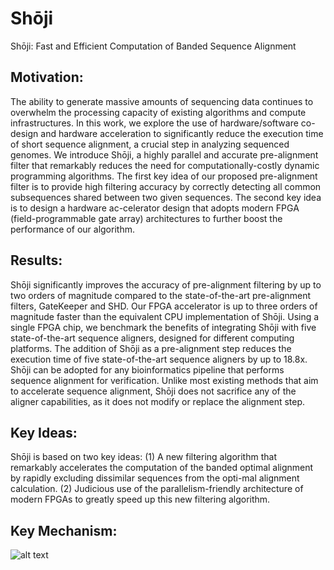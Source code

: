 # Shōji
Shōji: Fast and Efficient Computation of Banded Sequence Alignment

## Motivation:
The ability to generate massive amounts of sequencing data continues to overwhelm the processing capacity of existing algorithms and compute infrastructures. In this work, we explore the use of hardware/software co-design and hardware acceleration to significantly reduce the execution time of short sequence alignment, a crucial step in analyzing sequenced genomes. We introduce Shōji, a highly parallel and accurate pre-alignment filter that remarkably reduces the need for computationally-costly dynamic programming algorithms. The first key idea of our proposed pre-alignment filter is to provide high filtering accuracy by correctly detecting all common subsequences shared between two given sequences. The second key idea is to design a hardware ac-celerator design that adopts modern FPGA (field-programmable gate array) architectures to further boost the performance of our algorithm.

## Results: 
Shōji significantly improves the accuracy of pre-alignment filtering by up to two orders of magnitude compared to the state-of-the-art pre-alignment filters, GateKeeper and SHD. Our FPGA accelerator is up to three orders of magnitude faster than the equivalent CPU implementation of Shōji. Using a single FPGA chip, we benchmark the benefits of integrating Shōji with five state-of-the-art sequence aligners, designed for different computing platforms. The addition of Shōji as a pre-alignment step reduces the execution time of five state-of-the-art sequence aligners by up to 18.8x. Shōji can be adopted for any bioinformatics pipeline that performs sequence alignment for verification. Unlike most existing methods that aim to accelerate sequence alignment, Shōji does not sacrifice any of the aligner capabilities, as it does not modify or replace the alignment step.

## Key Ideas:
Shōji is based on two key ideas: (1) A new filtering algorithm that remarkably accelerates the computation of the banded optimal alignment by rapidly excluding dissimilar sequences from the opti-mal alignment calculation. (2) Judicious use of the parallelism-friendly architecture of modern FPGAs to greatly speed up this new filtering algorithm.

## Key Mechanism:
![alt text](https://github.com/BilkentCompGen/Shōji/blob/master/Figure1-GitHub.png)

